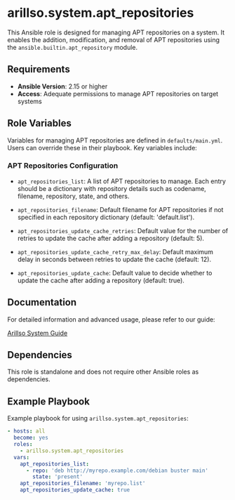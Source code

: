 # arillso.system.apt_repositories

This Ansible role is designed for managing APT repositories on a system. It enables the addition, modification, and removal
of APT repositories using the `ansible.builtin.apt_repository` module.

## Requirements

- **Ansible Version**: 2.15 or higher
- **Access**: Adequate permissions to manage APT repositories on target systems

## Role Variables

Variables for managing APT repositories are defined in `defaults/main.yml`. Users can override these in their playbook. Key variables include:

### APT Repositories Configuration

- `apt_repositories_list`: A list of APT repositories to manage. Each entry should be a dictionary with repository details such as
codename, filename, repository, state, and others.

- `apt_repositories_filename`: Default filename for APT repositories if not specified in each repository dictionary (default: 'default.list').

- `apt_repositories_update_cache_retries`: Default value for the number of retries to update the cache after adding a repository (default: 5).

- `apt_repositories_update_cache_retry_max_delay`: Default maximum delay in seconds between retries to update the cache (default: 12).

- `apt_repositories_update_cache`: Default value to decide whether to update the cache after adding a repository (default: true).

## Documentation

For detailed information and advanced usage, please refer to our guide:

[Arillso System Guide](https://guide.arillso.io/collections/arillso/system/apt_repositories.html#ansible-collections-arillso-system-apt-repositories-role)

## Dependencies

This role is standalone and does not require other Ansible roles as dependencies.

## Example Playbook

Example playbook for using `arillso.system.apt_repositories`:

```yaml
- hosts: all
  become: yes
  roles:
    - arillso.system.apt_repositories
  vars:
    apt_repositories_list:
      - repo: 'deb http://myrepo.example.com/debian buster main'
        state: 'present'
    apt_repositories_filename: 'myrepo.list'
    apt_repositories_update_cache: true
```

